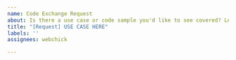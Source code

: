 ```yaml
---
name: Code Exchange Request
about: Is there a use case or code sample you'd like to see covered? Let us know!
title: "[Request] USE CASE HERE"
labels: ''
assignees: webchick

---
```



